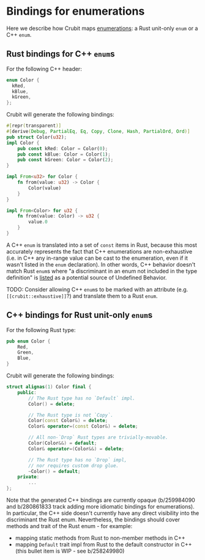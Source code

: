 # Bindings for enumerations

Here we describe how Crubit maps
[enumerations](https://en.wikipedia.org/wiki/Enumerated_type): a Rust unit-only
`enum` or a C++ `enum`.

## Rust bindings for C++ `enum`s

<!-- the example below is based on rs_bindings_from_cc/test/golden/enums.h -->

For the following C++ header:

```cpp
enum Color {
  kRed,
  kBlue,
  kGreen,
};
```

Crubit will generate the following bindings:

```rust
#[repr(transparent)]
#[derive(Debug, PartialEq, Eq, Copy, Clone, Hash, PartialOrd, Ord)]
pub struct Color(u32);
impl Color {
    pub const kRed: Color = Color(0);
    pub const kBlue: Color = Color(1);
    pub const kGreen: Color = Color(2);
}

impl From<u32> for Color {
    fn from(value: u32) -> Color {
        Color(value)
    }
}

impl From<Color> for u32 {
    fn from(value: Color) -> u32 {
        value.0
    }
}
```

<!-- the explanation below is based on b/208944813#comment1 -->

A C++ `enum` is translated into a set of `const` items in Rust, because this
most accurately represents the fact that C++ enumerations are non-exhaustive
(i.e. in C++ any in-range value can be cast to the enumeration, even if it
wasn't listed in the `enum` declaration). In other words, C++ behavior doesn't
match Rust `enum`s where "a discriminant in an enum not included in the type
definition" is
[listed](https://doc.rust-lang.org/reference/behavior-considered-undefined.html)
as a potential source of Undefined Behavior.

TODO: Consider allowing C++ `enum`s to be marked with an attribute (e.g.
`[[crubit::exhaustive]]`?) and translate them to a Rust `enum`.

## C++ bindings for Rust unit-only `enum`s

<!-- The example below is based on the
`test_format_item_enum_with_only_discriminant_items` test from
`cc_bindings_from_rs/bindings.rs` -->

For the following Rust type:

```rust
pub enum Color {
    Red,
    Green,
    Blue,
}
```

Crubit will generate the following bindings:

```cpp
struct alignas(1) Color final {
    public:
        // The Rust type has no `Default` impl.
        Color() = delete;

        // The Rust type is not `Copy`.
        Color(const Color&) = delete;
        Color& operator=(const Color&) = delete;

        // All non-`Drop` Rust types are trivially-movable.
        Color(Color&&) = default;
        Color& operator=(Color&&) = delete;

        // The Rust type has no `Drop` impl,
        // nor requires custom drop glue.
        ~Color() = default;
    private:
        ...
};
```

Note that the generated C++ bindings are currently opaque (b/259984090 and
b/280861833 track adding more idiomatic bindings for enumerations). In
particular, the C++ side doesn't currently have any direct visibility into the
discriminant the Rust enum. Nevertheless, the bindings should cover methods and
trait of the Rust enum - for example:

*   mapping static methods from Rust to non-member methods in C++
*   mapping `Default` trait impl from Rust to the default constructor in C++
    (this bullet item is WIP - see b/258249980)
